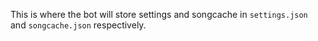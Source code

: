 This is where the bot will store settings and songcache in `settings.json` and `songcache.json` respectively.